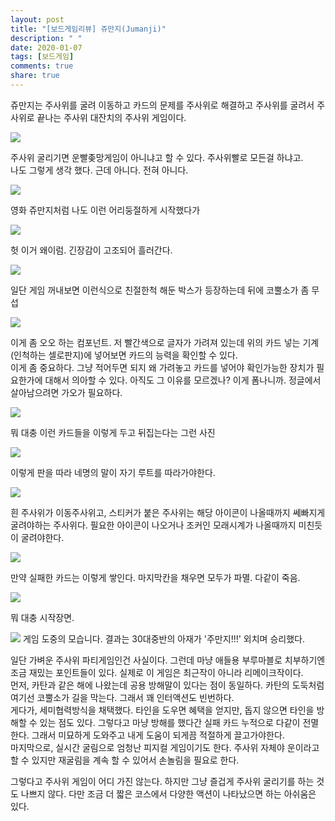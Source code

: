 ```yaml
---
layout: post
title: "[보드게임리뷰] 쥬만지(Jumanji)"
description: " "
date: 2020-01-07
tags: [보드게임]
comments: true
share: true
---
```




쥬만지는 주사위를 굴려 이동하고 카드의 문제를 주사위로 해결하고 주사위를 굴려서 주사위로 끝나는 주사위 대잔치의 주사위 게임이다.

![](https://post-phinf.pstatic.net/MjAxOTA2MDVfMTMz/MDAxNTU5NjYxNDExNjM3.mpkjRoEt827vvLinp7jPq5kgvV6nE9Wx3TOkV8OQPA8g.KsTVkLBX5mcN3eJpb8fHZD36mmL_m6xYh-FBjSFXvJ4g.JPEG/P20190531_122838994_11C65439-BE69-4F89-B057-0787598A57EF.jpg?type=w1200)

주사위 굴리기면 운빨좆망게임이 아니냐고 할 수 있다. 주사위빨로 모든걸 하냐고.  
나도 그렇게 생각 했다. 근데 아니다. 전혀 아니다.

![](https://movie-phinf.pstatic.net/20171127_109/1511748330310l4CF7_JPEG/movie_image.jpg?type=m665_443_2)

영화 쥬만지처럼 나도 이런 어리둥절하게 시작했다가

![](https://movie-phinf.pstatic.net/20171030_4/1509326888631160OE_JPEG/movie_image.jpg?type=m665_443_2)

헛 이거 왜이럼. 긴장감이 고조되어 흘러간다.

![](https://post-phinf.pstatic.net/MjAxOTA2MDVfMzAw/MDAxNTU5NjYxNDExNzE5.9PFJU9J7W9fRbBk4TsIWQrsSWd2Ihm56vVOVkxf2UxAg.U0lAIgnhWz2Kzytl8EaE3f1lxpRjs-sJBX4Nekyr9Swg.JPEG/P20190531_122946466_91B6DDDA-ABBA-4A91-92D9-094644BEC06D.jpg?type=w1200)

일단 게임 꺼내보면 이런식으로 친절한척 해둔 박스가 등장하는데 뒤에 코뿔소가 좀 무섭

![](https://post-phinf.pstatic.net/MjAxOTA2MDVfOTUg/MDAxNTU5NjYxNDExNzM5.dxvk9usSjdJJYLcKSyymCraqgd-vyuBymeOz3aiRAyUg.zJsqY0NZH5KQkG-50qkaiO9kuKaVBqQs6dQUp13ff2Mg.JPEG/P20190531_122932761_7559392F-71E5-41DB-9C16-B3C45B35A2E0.jpg?type=w1200)

이게 좀 오오 하는 컴포넌트. 저 빨간색으로 글자가 가려져 있는데 위의 카드 넣는 기계(인척하는 셀로판지)에 넣어보면 카드의 능력을 확인할 수 있다.  
이게 좀 중요하다. 그냥 적어두면 되지 왜 가려놓고 카드를 넣어야 확인가능한 장치가 필요한가에 대해서 의아할 수 있다. 아직도 그 이유를 모르겠나? 이게 폼나니까. 정글에서 살아남으려면 가오가 필요하다.

![](https://post-phinf.pstatic.net/MjAxOTA2MDVfMjcx/MDAxNTU5NjYxNDExNzUy.Ozs__mn47wZYTLQXzCqG7Onh8pJUe5oru6wcakAm0Vkg.4tDWVNN97GTJUazCZ5ysCzLKycVKy7ymMU2UhhSuf-Eg.JPEG/P20190521_174300331_FF2E2D40-0F9E-4EA6-B751-7A50A7DC1A23.jpg?type=w1200)

뭐 대충 이런 카드들을 이렇게 두고 뒤집는다는 그런 사진

![](https://post-phinf.pstatic.net/MjAxOTA2MDVfODYg/MDAxNTU5NjYxNDExNzQ4.EItLyjKucZYMb6TY09gE-FD5tWh3TfeqHX0rMF_RFrwg.MLw9UPpVm5RUBxuVl5AJDtNa3mK-9fx7Cat_WNybYqAg.JPEG/P20190521_180013088_BAC756B7-E595-4769-8D69-3CAC9B8DEE6D.jpg?type=w1200)

이렇게 판을 따라 네명의 말이 자기 루트를 따라가야한다.

![](https://post-phinf.pstatic.net/MjAxOTA2MDVfODYg/MDAxNTU5NjYxNDExNzMy.y1LJQjrmZAzmteSy5h7AbJicyTfLYyrwJLf0k7EDKh0g.OVr0zq9Ycud9AdUswrXyWhM4updet3sgOdUOgXHHcxIg.JPEG/P20190521_174253525_E1DCE119-21D6-46E8-BFEA-F3C492064B7E.jpg?type=w1200)

흰 주사위가 이동주사위고, 스티커가 붙은 주사위는 해당 아이콘이 나올때까지 쎄빠지게 굴려야하는 주사위다. 필요한 아이콘이 나오거나 조커인 모래시계가 나올때까지 미친듯이 굴려야한다.

![](https://post-phinf.pstatic.net/MjAxOTA2MDVfMTcw/MDAxNTU5NjYxNDEzNTMy.cUEsLLiYCFu41hpX5nHWwEum9BwspJVmgjpGln7Gmkkg.QohwHplE-UaxBMapA2wMKdpnYGBtDCiMZhy8slyn9YYg.JPEG/P20190521_180019527_1BDE523A-813F-4CFC-82B7-87EDA224BE7E.jpg?type=w1200)

만약 실패한 카드는 이렇게 쌓인다. 마지막칸을 채우면 모두가 파멸. 다같이 죽음.

![](https://post-phinf.pstatic.net/MjAxOTA2MDVfNDEg/MDAxNTU5NjYxNDEzMjk4.YF9Ot7TP_YK9jop9up_XTilamJ0igp_W81KqERjrCNcg.FtJY4Fba8YX8NvffnW1ZqW_zflzQwlIl8ogIzATVQJ4g.JPEG/P20190521_174234275_561ACC59-C55F-48AC-A2BF-B2F9C4E2BB55.jpg?type=w1200)

뭐 대충 시작장면.

![](https://post-phinf.pstatic.net/MjAxOTA2MDVfMjIx/MDAxNTU5NjYxNDEzNTI5.lz1-cRCzLBtjS-Om9bBPsXp_rulwdV0T17bMysjOLukg.P4uSzEn_MP3V_STPF4koBmP1OUcFQ0okrOmj5q1bZTQg.JPEG/P20190521_180016224_FAA63689-A936-4ABB-94D1-A8677A2C395E.jpg?type=w1200)
게임 도중의 모습니다. 결과는 30대중반의 아재가 '주만지!!!' 외치며 승리했다.  
  
일단 가벼운 주사위 파티게임인건 사실이다. 그런데 마냥 애들용 부루마블로 치부하기엔 조금 재밌는 포인트들이 있다. 실제로 이 게임은 최근작이 아니라 리메이크작이다.  
먼저, 카탄과 같은 해에 나왔는데 공용 방해말이 있다는 점이 동일하다. 카탄의 도둑처럼 여기선 코뿔소가 길을 막는다. 그래서 꽤 인터액션도 빈번하다.  
게다가, 세미협력방식을 채택했다. 타인을 도우면 혜택을 얻지만, 돕지 않으면 타인을 방해할 수 있는 점도 있다. 그렇다고 마냥 방해를 했다간 실패 카드 누적으로 다같이 전멸한다. 그래서 미묘하게 도와주고 내게 도움이 되게끔 적절하게 끌고가야한다.  
마지막으로, 실시간 굴림으로 엄청난 피지컬 게임이기도 한다. 주사위 자체야 운이라고 할 수 있지만 재굴림을 계속 할 수 있어서 손놀림을 필요로 한다.  
  
그렇다고 주사위 게임이 어디 가진 않는다. 하지만 그냥 즐겁게 주사위 굴리기를 하는 것도 나쁘지 않다. 다만 조금 더 짧은 코스에서 다양한 액션이 나타났으면 하는 아쉬움은 있다.